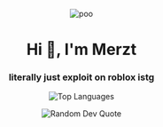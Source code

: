 <p align="center"><img src="https://user-images.githubusercontent.com/120368875/210505431-206f932e-fc1d-4251-9048-2e78fed91f96.png" alt="poo"></p>

<h1 align="center">Hi 👋, I'm Merzt</h1>
<h3 align="center">literally just exploit on roblox istg</h3>

<p align="center"><img src="https://github-readme-stats.vercel.app/api/top-langs/?username=Merzttt&theme=dark&hide_border=false&include_all_commits=false&count_private=false&layout=compact" alt="Top Languages" /></p>

<p align="center"><img src="https://quotes-github-readme.vercel.app/api?type=horizontal&theme=dark" alt="Random Dev Quote" /></p>
